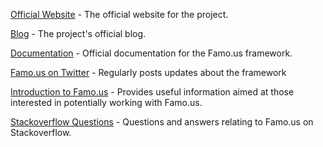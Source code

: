[Official Website](http://famous.co/) - The official website for the project.

[Blog](https://blog.famous.org/) - The project's official blog.

[Documentation](http://famous.org/docs/) - Official documentation for the Famo.us framework.

[Famo.us on Twitter](https://twitter.com/befamous) - Regularly posts updates about the framework 

[Introduction to Famo.us](https://famous.org/framework/hello-framework.html) - Provides useful information aimed at those interested in potentially working with Famo.us.  

[Stackoverflow Questions](http://stackoverflow.com/questions/tagged/famo.us) - Questions and answers relating to Famo.us on Stackoverflow.
